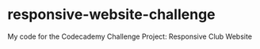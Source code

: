 # responsive-website-challenge
My code for the Codecademy Challenge Project: Responsive Club Website
